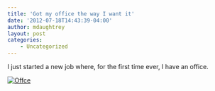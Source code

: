 ```yaml
---
title: 'Got my office the way I want it'
date: '2012-07-18T14:43:39-04:00'
author: mdaughtrey
layout: post
categories:
    - Uncategorized
---
```


I just started a new job where, for the first time ever, I have an office.  
  
[![](/assets/uploads/2012/07/photo-300x225.jpg "Offce")](/assets/uploads/2012/07/photo.jpg)
